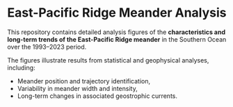 # East-Pacific Ridge Meander Analysis  

This repository contains detailed analysis figures of the **characteristics and long-term trends of the East-Pacific Ridge meander** in the Southern Ocean over the 1993–2023 period.  

The figures illustrate results from statistical and geophysical analyses, including:

- Meander position and trajectory identification,  
- Variability in meander width and intensity,  
- Long-term changes in associated geostrophic currents.
